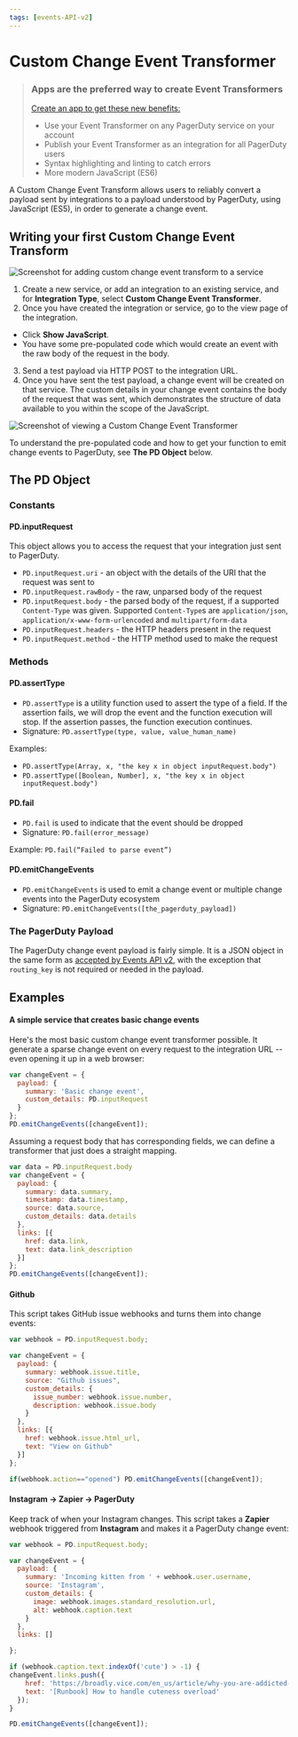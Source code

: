 ```yaml
---
tags: [events-API-v2]
---
```


# Custom Change Event Transformer


<!-- theme:warning -->
> ### Apps are the preferred way to create Event Transformers
> [Create an app to get these new benefits:](../../docs/app-integration-development/06-Events-Integration.md#add-an-event-transformer)
> * Use your Event Transformer on any PagerDuty service on your account
> * Publish your Event Transformer as an integration for all PagerDuty users
> * Syntax highlighting and linting to catch errors
> * More modern JavaScript (ES6)

A Custom Change Event Transform allows users to reliably convert a payload sent by integrations to a payload understood by PagerDuty, using JavaScript (ES5), in order to generate a change event.

## Writing your first Custom Change Event Transform

![Screenshot for adding custom change event transform to a service](../../assets/images/add-custom-change-event-integration-page.png)

1. Create a new service, or add an integration to an existing service, and for **Integration Type**, select **Custom Change Event Transformer**.
2. Once you have created the integration or service, go to the view page of the integration.
  * Click **Show JavaScript**.
  * You have some pre-populated code which would create an event with the raw body of the request in the body.
3. Send a test payload via HTTP POST to the integration URL.
4. Once you have sent the test payload, a change event will be created on that service. The custom details in your change event contains the body of the request that was sent, which demonstrates the structure of data available to you within the scope of the JavaScript.

![Screenshot of viewing a Custom Change Event Transformer](../../assets/images/change-event-et-view-page.png)

To understand the pre-populated code and how to get your function to emit change events to PagerDuty, see **The PD Object** below.

## The PD Object

### Constants
#### PD.inputRequest

This object allows you to access the request that your integration just sent to PagerDuty.

  * `PD.inputRequest.uri` - an object with the details of the URI that the request was sent to
  * `PD.inputRequest.rawBody` - the raw, unparsed body of the request
  * `PD.inputRequest.body` - the parsed body of the request, if a supported `Content-Type` was given. Supported `Content-Type`s are `application/json`, `application/x-www-form-urlencoded` and `multipart/form-data`
  * `PD.inputRequest.headers` - the HTTP headers present in the request
  * `PD.inputRequest.method` - the HTTP method used to make the request

### Methods
#### PD.assertType
  * `PD.assertType` is a utility function used to assert the type of a field. If the assertion fails, we will drop the event and the function execution will stop. If the assertion passes, the function execution continues.
  * Signature: `PD.assertType(type, value, value_human_name)`

Examples:
  * `PD.assertType(Array, x, "the key x in object inputRequest.body")`
  * `PD.assertType([Boolean, Number], x, "the key x in object inputRequest.body")`

#### PD.fail
  * `PD.fail` is used to indicate that the event should be dropped
  * Signature: `PD.fail(error_message)`

Example: `PD.fail(“Failed to parse event”)`

#### PD.emitChangeEvents
  * `PD.emitChangeEvents` is used to emit a change event or multiple change events into the PagerDuty ecosystem
  * Signature: `PD.emitChangeEvents([the_pagerduty_payload])`


### The PagerDuty Payload
The PagerDuty change event payload is fairly simple. It is a JSON object in the same form as [accepted by Events API v2](../../docs/events-API-v2/02-Trigger-Events.md), with the exception that `routing_key` is not required or needed in the payload.

## Examples

#### A simple service that creates basic change events

Here's the most basic custom change event transformer possible. It generate a sparse change event on every request to the integration URL -- even opening it up in a web browser:

```javascript
var changeEvent = {
  payload: {
    summary: 'Basic change event',
    custom_details: PD.inputRequest
  }
};
PD.emitChangeEvents([changeEvent]);
```

Assuming a request body that has corresponding fields, we can define a transformer that just does a straight mapping.

```javascript
var data = PD.inputRequest.body
var changeEvent = {
  payload: {
    summary: data.summary,
    timestamp: data.timestamp,
    source: data.source,
    custom_details: data.details
  },
  links: [{
    href: data.link,
    text: data.link_description
  }]
};
PD.emitChangeEvents([changeEvent]);
```


#### Github

This script takes GitHub issue webhooks and turns them into change events:

```javascript
var webhook = PD.inputRequest.body;

var changeEvent = {
  payload: {
    summary: webhook.issue.title,
    source: "Github issues",
    custom_details: {
      issue_number: webhook.issue.number,
      description: webhook.issue.body
    }
  },
  links: [{
    href: webhook.issue.html_url,
    text: "View on Github"
  }]
};

if(webhook.action=="opened") PD.emitChangeEvents([changeEvent]);
```



#### Instagram → Zapier → PagerDuty

Keep track of when your Instagram changes. This script takes a **Zapier** webhook triggered from **Instagram** and makes it a PagerDuty change event:

```javascript
var webhook = PD.inputRequest.body;

var changeEvent = {
  payload: {
    summary: 'Incoming kitten from ' + webhook.user.username,
    source: 'Instagram',
    custom_details: {
      image: webhook.images.standard_resolution.url,
      alt: webhook.caption.text
    }
  },
  links: []

};

if (webhook.caption.text.indexOf('cute') > -1) {
changeEvent.links.push({
    href: 'https://broadly.vice.com/en_us/article/why-you-are-addicted-to-cute-baby-animals',
    text: '[Runbook] How to handle cuteness overload'
  });
}

PD.emitChangeEvents([changeEvent]);
```
